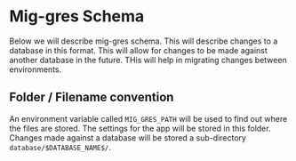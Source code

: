 # Mig-gres Schema

Below we will describe mig-gres schema. This will describe changes to a database in this format. This will allow for changes to be made against another database in the future. THis will help in migrating changes between environments.

## Folder / Filename convention

An environment variable called `MIG_GRES_PATH` will be used to find out where the files are stored. 
The settings for the app will be stored in this folder.
Changes made against a database will be stored a sub-directory `database/$DATABASE_NAME$/`.


